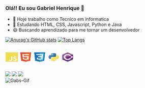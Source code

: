 ### Olá!! Eu sou Gabriel Henrique 👋

- 🔭 Hoje trabalho como Tecnico em informatica 
- 🌱 Estudando HTML, CSS, Javascript, Python e Java
- 😄 Buscando aprendizado para me tornar um desenvolvedor 

[![Anurag's GitHub stats](https://github-readme-stats.vercel.app/api?username=Gabslmendes)](https://github.com/Gabslmendes/github-readme-stats)
[![Top Langs](https://github-readme-stats.vercel.app/api/top-langs/?username=Gabslmendes)](https://github.com/Gabslmendes/github-readme-stats)

<div style="display: inline_block"><br>
  <img align="center" alt="Gabs-Js" height="30" width="40" src="https://raw.githubusercontent.com/devicons/devicon/master/icons/javascript/javascript-plain.svg">
  <img align="center" alt="Gabs-HTML" height="30" width="40" src="https://raw.githubusercontent.com/devicons/devicon/master/icons/html5/html5-original.svg">
  <img align="center" alt="Gabs-CSS" height="30" width="40" src="https://raw.githubusercontent.com/devicons/devicon/master/icons/css3/css3-original.svg">
  <img align="center" alt="Gabs-Python" height="30" width="40" src="https://raw.githubusercontent.com/devicons/devicon/master/icons/python/python-original.svg">
  <img align="center" alt="Gabs-Csharp" height="30" width="40" src="https://raw.githubusercontent.com/devicons/devicon/master/icons/csharp/csharp-original.svg">

</div>
  
  ##
 
<div> 
  <a href="https://instagram.com/gabslm29" target="_blank"><img src="https://img.shields.io/badge/-Instagram-%23E4405F?style=for-the-badge&logo=instagram&logoColor=white" target="_blank"></a>
  <a href = "mailto:contatogabrielhmendes@gmail.com"><img src="https://img.shields.io/badge/-Gmail-%23333?style=for-the-badge&logo=gmail&logoColor=white" target="_blank"></a>
  <a href="https://www.linkedin.com/in/ivergil/" target="_blank"><img src="https://img.shields.io/badge/-LinkedIn-%230077B5?style=for-the-badge&logo=linkedin&logoColor=white" target="_blank"></a><br>
  <img align="center" alt="Gabs-Gif" height="300" width="300" src="https://cdn.discordapp.com/attachments/1132475955500302480/1226891681744556117/MeuGif_Github.gif?ex=66266aeb&is=6613f5eb&hm=4bc34e7666f2234a52ad8a49c086d22e879497a114183ee29ca021bc4ac6916f&">
  
</div>
